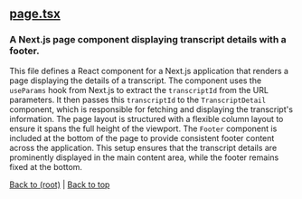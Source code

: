 ## [page.tsx](page.tsx)

### A Next.js page component displaying transcript details with a footer.

This file defines a React component for a Next.js application that renders a page displaying the details of a transcript. The component uses the `useParams` hook from Next.js to extract the `transcriptId` from the URL parameters. It then passes this `transcriptId` to the `TranscriptDetail` component, which is responsible for fetching and displaying the transcript's information. The page layout is structured with a flexible column layout to ensure it spans the full height of the viewport. The `Footer` component is included at the bottom of the page to provide consistent footer content across the application. This setup ensures that the transcript details are prominently displayed in the main content area, while the footer remains fixed at the bottom.

[Back to (root)](#root) | [Back to top](#table-of-contents)
